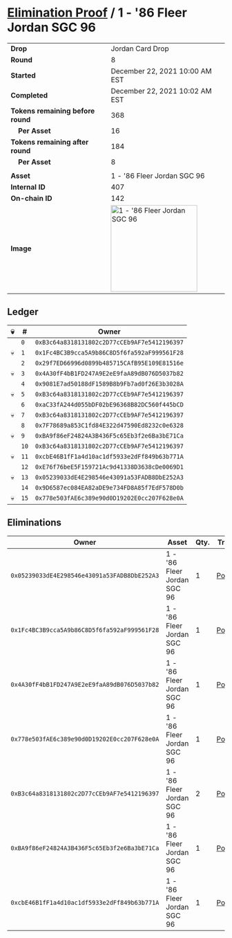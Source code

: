 # [Elimination Proof](./readme.md) / 1 - &#039;86 Fleer Jordan SGC 96

|||
|---|---|
| **Drop** | Jordan Card Drop |
| **Round** | 8 |
| **Started** | December 22, 2021 10:00 AM EST |
| **Completed** | December 22, 2021 10:02 AM EST |
| **Tokens remaining before round** | 368 |
| **&nbsp;&nbsp;&nbsp;&nbsp;Per Asset** | 16 |
| **Tokens remaining after round** | 184 |
| **&nbsp;&nbsp;&nbsp;&nbsp;Per Asset** | 8 |
| | |
| **Asset** | 1 - &#039;86 Fleer Jordan SGC 96 |
| **Internal ID** | 407 |
| **On-chain ID** | 142 |
| **Image** | <img src="https://tcdn.blokpax.com/95149d1f-615a-4751-b3a5-8c2f1d741a91/348d038c82888314266fc39df75f6b8c43f49b633f9e2ca36708dc65aed033d6.png" height="200" alt="1 - &#039;86 Fleer Jordan SGC 96" /> |

## Ledger

| 💀 | # | Owner |
| --- | --- | --- |
|  | `0` | `0xB3c64a8318131802c2D77cCEb9AF7e5412196397` |
| 💀 | `1` | `0x1Fc4BC3B9cca5A9b86C8D5f6fa592aF999561F28` |
|  | `2` | `0x29f7ED66996d0899b485715CAfB95E109E81516e` |
| 💀 | `3` | `0x4A30fF4bB1FD247A9E2eE9faA89dB076D5037b82` |
|  | `4` | `0x9081E7ad50188dF1589B8b9Fb7ad0f26E3b3028A` |
| 💀 | `5` | `0xB3c64a8318131802c2D77cCEb9AF7e5412196397` |
|  | `6` | `0xaC33fA244d055bDF02bE96368B82DC560f445bCD` |
| 💀 | `7` | `0xB3c64a8318131802c2D77cCEb9AF7e5412196397` |
|  | `8` | `0x7F78689a853C1fd84E322d47590Ed8232c0e6328` |
| 💀 | `9` | `0xBA9f86eF24824A3B436F5c65Eb3f2e6Ba3bE71Ca` |
|  | `10` | `0xB3c64a8318131802c2D77cCEb9AF7e5412196397` |
| 💀 | `11` | `0xcbE46B1fF1a4d10ac1df5933e2dFf849b63b771A` |
|  | `12` | `0xE76f76beE5F159721Ac9d41338D3638cDe0069D1` |
| 💀 | `13` | `0x05239033dE4E298546e43091a53FADB8DbE252A3` |
|  | `14` | `0x9D6587ec084EA82aDE9e734FD8A85f7EdF578D0b` |
| 💀 | `15` | `0x778e503fAE6c389e90d0D19202E0cc207F628e0A` |


## Eliminations

| Owner | Asset | Qty. | Transaction |
| --- | --- | --- | --- |
| `0x05239033dE4E298546e43091a53FADB8DbE252A3` | 1 - '86 Fleer Jordan SGC 96 | 1 | [Polygonscan](https://polygonscan.com/tx/0xaff91f730fec1050dcee974390dd3591b6c7f05b6cdc4ffbffd1273677a3e9c5) |
| `0x1Fc4BC3B9cca5A9b86C8D5f6fa592aF999561F28` | 1 - '86 Fleer Jordan SGC 96 | 1 | [Polygonscan](https://polygonscan.com/tx/0xe1bfa5b8cfa15496b38d69adc1ddb96622aa79ceeaaf7d086dae47382ebdae26) |
| `0x4A30fF4bB1FD247A9E2eE9faA89dB076D5037b82` | 1 - '86 Fleer Jordan SGC 96 | 1 | [Polygonscan](https://polygonscan.com/tx/0x11bb8a0eb5eecbda806c664ee35a21e6f47aeb69c26f1dd07ea2416956d512d0) |
| `0x778e503fAE6c389e90d0D19202E0cc207F628e0A` | 1 - '86 Fleer Jordan SGC 96 | 1 | [Polygonscan](https://polygonscan.com/tx/0x547489c8246e83a176179354f3d0b1bba973caa7d08abb08a374d37833f9616c) |
| `0xB3c64a8318131802c2D77cCEb9AF7e5412196397` | 1 - '86 Fleer Jordan SGC 96 | 2 | [Polygonscan](https://polygonscan.com/tx/0xba1db8851b3f959f884d87e375f76538a1938e5692f65e8e49a6b793fbda8d9a) |
| `0xBA9f86eF24824A3B436F5c65Eb3f2e6Ba3bE71Ca` | 1 - '86 Fleer Jordan SGC 96 | 1 | [Polygonscan](https://polygonscan.com/tx/0x4969d6e8c514ca85a389f2b20296247b5d0a8ef407de3300d4fcc8e1dcbf1986) |
| `0xcbE46B1fF1a4d10ac1df5933e2dFf849b63b771A` | 1 - '86 Fleer Jordan SGC 96 | 1 | [Polygonscan](https://polygonscan.com/tx/0x4ed2e0a85ddff22a53bf03d771042aa778d89732102577a8b69165cf787dec87) |
